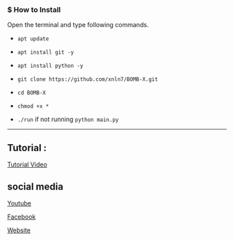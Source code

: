 ### $ How to Install

Open the terminal and type following commands.

* `apt update`

* `apt install git -y`

* `apt install python -y`

* `git clone https://github.com/xnln7/BOMB-X.git`

* `cd BOMB-X`

* `chmod +x *`

  
* `./run` if not running `python main.py`



------------------------------------------------------------------------

## Tutorial :
<p>
  <a href="https://youtube.com/@XNLN7">Tutorial Video</a>
  </p>


## social media
<p>
  <a href="https://youtube.com/@Ethical_Universe">Youtube</a>
  </p>

  <p>
  <a href="https://www.facebook.com/EthicalUniversebd">Facebook</a>
  </p>

<p>
  <a href="https://ethacaluniverse.blogspot.com">Website</a>
  </p>
